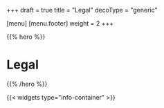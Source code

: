 +++
draft = true
title = "Legal"
decoType = "generic"

[menu]
	[menu.footer]
		weight = 2
+++

{{% hero %}}

# Legal

{{% /hero %}}

{{< widgets type="info-container" >}}
